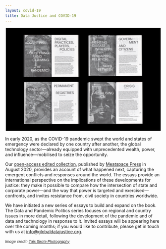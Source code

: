 ```yaml
---
layout: covid-19
title: Data Justice and COVID-19
---
```


<p align="center">
  <img src="/img/2000x133311.jpg" width=500/>
</p>

In early 2020, as the COVID-19 pandemic swept the world and states of emergency were declared by one country after another, the global technology sector—already equipped with unprecedented wealth, power, and influence—mobilised to seize the opportunity.

Our [open-access edited collection](https://meatspacepress.com/go/data-justice-and-covid-19-internet-archive/), published by [Meatspace Press](https://meatspacepress.com/) in August 2020, provides an account of what happened next, capturing the emergent conflicts and responses around the world. The essays provide an international perspective on the implications of these developments for justice: they make it possible to compare how the intersection of state and corporate power—and the way that power is targeted and exercised—confronts, and invites resistance from, civil society in countries worldwide.

We have initiated a new series of essays to build and expand on the book. The Data and Pandemic Politics series focuses on regional and country issues in more detail, following the development of the pandemic and of data and technology in response to it. Invited essays will be appearing here over the coming months; if you would like to contribute, please get in touch with us at [info@globaldatajustice.org](info@globaldatajustice.org).

<p><small><i>Image credit: <a href="https://taisido.com/">Tais Sirote Photography</a></i></small></p>
